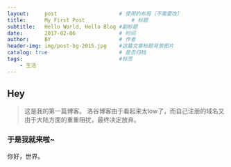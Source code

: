 ```yaml
---
layout:     post   				    # 使用的布局（不需要改）
title:      My First Post 				# 标题 
subtitle:   Hello World, Hello Blog #副标题
date:       2017-02-06 				# 时间
author:     BY 						# 作者
header-img: img/post-bg-2015.jpg 	#这篇文章标题背景图片
catalog: true 						# 是否归档
tags:								#标签
    - 生活
---
```


## Hey
>这是我的第一篇博客。
洛谷博客由于看起来太low了，而自己注册的域名又由于大陆方面的重重阻扰，最终决定放弃。

### 于是我就来啦~
你好，世界。


